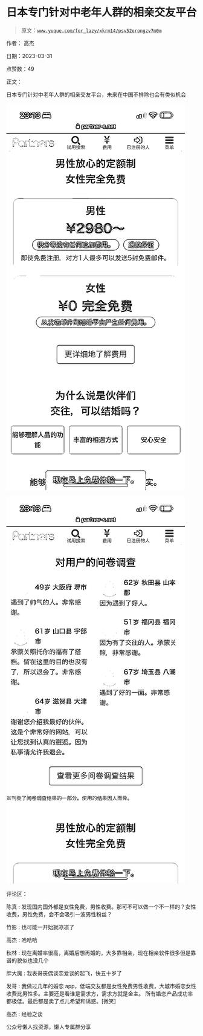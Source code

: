 # 日本专门针对中老年人群的相亲交友平台

> 原文：[`www.yuque.com/for_lazy/xkrm14/psv52orongzv7m0m`](https://www.yuque.com/for_lazy/xkrm14/psv52orongzv7m0m)



作者： 高杰



日期：2023-03-31



点赞数：49



正文：



日本专门针对中老年人群的相亲交友平台，未来在中国不排除也会有类似机会



![](img/fb260809abf03f7b8a66481bbcd54796.png)  

![](img/db5f8713b2b286078b5356b3a8eab92f.png)  

评论区：



陈真 : 发现国内国外都是女性免费，男性收费。那可不可以做一个不一样的？女性收费，男性免费，会不会吸引一波男性粉丝？



竹影 : 也可能一开始就凉凉了



高杰 : 哈哈哈



秋林 : 现在离婚率很高，离婚后想再婚的，大多靠相亲，现在相亲软件很多但是靠谱的貌似也没几个



胖大魔 : 我表哥丧偶谈恋爱谈的起飞，快五十岁了



发哥 : 我做过几年的婚恋 app，低端交友都是女性免费男性收费，大城市婚恋女性收费比男性多。主要还是看谁是需求方，需求方就是金主。 所有婚恋产品成功率都极低。最后都是卖了点儿希望和诱惑。[微笑]



高杰 : 经验之谈



公众号懒人找资源，懒人专属群分享

